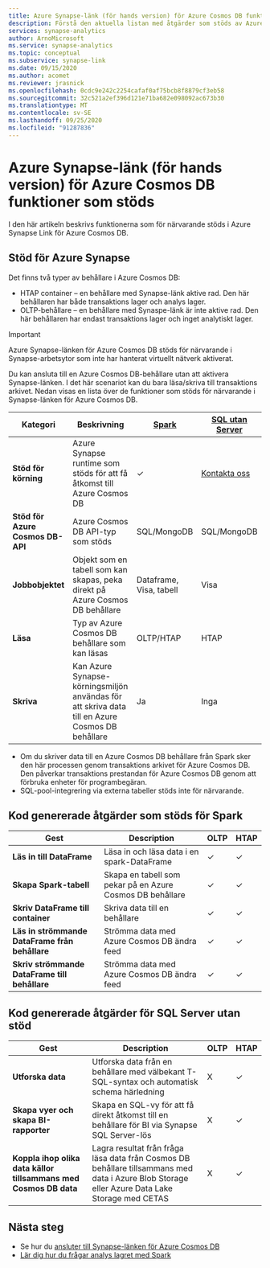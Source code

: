 ```yaml
---
title: Azure Synapse-länk (för hands version) för Azure Cosmos DB funktioner som stöds
description: Förstå den aktuella listan med åtgärder som stöds av Azure Synapse-länken för Azure Cosmos DB
services: synapse-analytics
author: ArnoMicrosoft
ms.service: synapse-analytics
ms.topic: conceptual
ms.subservice: synapse-link
ms.date: 09/15/2020
ms.author: acomet
ms.reviewer: jrasnick
ms.openlocfilehash: 0cdc9e242c2254cafaf0af75bcb8f8879cf3eb58
ms.sourcegitcommit: 32c521a2ef396d121e71ba682e098092ac673b30
ms.translationtype: MT
ms.contentlocale: sv-SE
ms.lasthandoff: 09/25/2020
ms.locfileid: "91287836"
---
```

# <a name="azure-synapse-link-preview-for-azure-cosmos-db-supported-features"></a>Azure Synapse-länk (för hands version) för Azure Cosmos DB funktioner som stöds

I den här artikeln beskrivs funktionerna som för närvarande stöds i Azure Synapse Link för Azure Cosmos DB.

## <a name="azure-synapse-support"></a>Stöd för Azure Synapse

Det finns två typer av behållare i Azure Cosmos DB:
* HTAP container – en behållare med Synapse-länk aktive rad. Den här behållaren har både transaktions lager och analys lager. 
* OLTP-behållare – en behållare med Synaspe-länk är inte aktive rad. Den här behållaren har endast transaktions lager och inget analytiskt lager.

> [!IMPORTANT]
> Azure Synapse-länken för Azure Cosmos DB stöds för närvarande i Synapse-arbetsytor som inte har hanterat virtuellt nätverk aktiverat. 

Du kan ansluta till en Azure Cosmos DB-behållare utan att aktivera Synapse-länken. I det här scenariot kan du bara läsa/skriva till transaktions arkivet. Nedan visas en lista över de funktioner som stöds för närvarande i Synapse-länken för Azure Cosmos DB. 

| Kategori              | Beskrivning |[Spark](https://docs.microsoft.com/azure/synapse-analytics/sql/on-demand-workspace-overview) | [SQL utan Server](https://docs.microsoft.com/azure/synapse-analytics/sql/on-demand-workspace-overview) |
| -------------------- | ----------------------------------------------------------- |----------------------------------------------------------- | ----------------------------------------------------------- |
| **Stöd för körning** |Azure Synapse runtime som stöds för att få åtkomst till Azure Cosmos DB| ✓ | [Kontakta oss](mailto:cosmosdbsynapselink@microsoft.com?subject=[Enable%20Preview%20Feature]%20SQL%20serverless%20for%20Cosmos%20DB) |
| **Stöd för Azure Cosmos DB-API** | Azure Cosmos DB API-typ som stöds | SQL/MongoDB | SQL/MongoDB |
| **Jobbobjektet**  |Objekt som en tabell som kan skapas, peka direkt på Azure Cosmos DB behållare| Dataframe, Visa, tabell | Visa |
| **Läsa**    | Typ av Azure Cosmos DB behållare som kan läsas | OLTP/HTAP | HTAP  |
| **Skriva**   | Kan Azure Synapse-körningsmiljön användas för att skriva data till en Azure Cosmos DB behållare | Ja | Inga |

* Om du skriver data till en Azure Cosmos DB behållare från Spark sker den här processen genom transaktions arkivet för Azure Cosmos DB. Den påverkar transaktions prestandan för Azure Cosmos DB genom att förbruka enheter för programbegäran.
* SQL-pool-integrering via externa tabeller stöds inte för närvarande.
 
## <a name="supported-code-generated-actions-for-spark"></a>Kod genererade åtgärder som stöds för Spark

| Gest              | Description |OLTP |HTAP  |
| -------------------- | ----------------------------------------------------------- |----------------------------------------------------------- |----------------------------------------------------------- |
| **Läs in till DataFrame** |Läsa in och läsa data i en spark-DataFrame |✓| ✓ |
| **Skapa Spark-tabell** |Skapa en tabell som pekar på en Azure Cosmos DB behållare|✓| ✓ |
| **Skriv DataFrame till container** |Skriva data till en behållare|✓| ✓ |
| **Läs in strömmande DataFrame från behållare** |Strömma data med Azure Cosmos DB ändra feed|✓| ✓ |
| **Skriv strömmande DataFrame till behållare** |Strömma data med Azure Cosmos DB ändra feed|✓| ✓ |


## <a name="supported-code-generated-actions-for-sql-serverless"></a>Kod genererade åtgärder för SQL Server utan stöd

| Gest              | Description |OLTP |HTAP |
| -------------------- | ----------------------------------------------------------- |----------------------------------------------------------- |----------------------------------------------------------- |
| **Utforska data** |Utforska data från en behållare med välbekant T-SQL-syntax och automatisk schema härledning|X| ✓ |
| **Skapa vyer och skapa BI-rapporter** |Skapa en SQL-vy för att få direkt åtkomst till en behållare för BI via Synapse SQL Server-lös |X| ✓ |
| **Koppla ihop olika data källor tillsammans med Cosmos DB data** | Lagra resultat från fråga läsa data från Cosmos DB behållare tillsammans med data i Azure Blob Storage eller Azure Data Lake Storage med CETAS |X| ✓ |

## <a name="next-steps"></a>Nästa steg

* Se hur du [ansluter till Synapse-länken för Azure Cosmos DB](../quickstart-connect-synapse-link-cosmos-db.md)
* [Lär dig hur du frågar analys lagret med Spark](how-to-query-analytical-store-spark.md)
